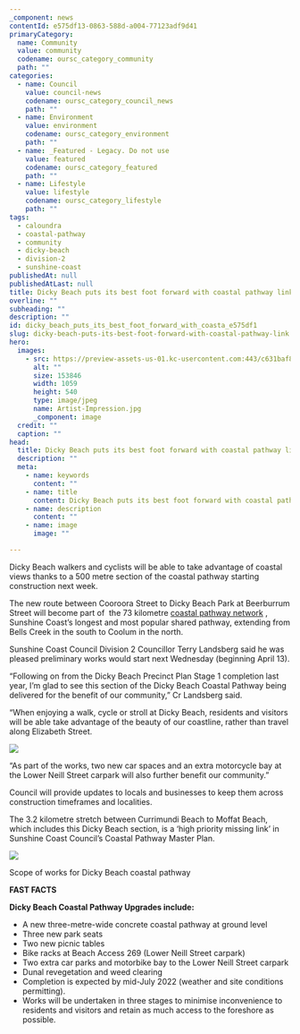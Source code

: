 ```yaml
---
_component: news
contentId: e575df13-0863-588d-a004-77123adf9d41
primaryCategory:
  name: Community
  value: community
  codename: oursc_category_community
  path: ""
categories:
  - name: Council
    value: council-news
    codename: oursc_category_council_news
    path: ""
  - name: Environment
    value: environment
    codename: oursc_category_environment
    path: ""
  - name: _Featured - Legacy. Do not use
    value: featured
    codename: oursc_category_featured
    path: ""
  - name: Lifestyle
    value: lifestyle
    codename: oursc_category_lifestyle
    path: ""
tags:
  - caloundra
  - coastal-pathway
  - community
  - dicky-beach
  - division-2
  - sunshine-coast
publishedAt: null
publishedAtLast: null
title: Dicky Beach puts its best foot forward with coastal pathway link
overline: ""
subheading: ""
description: ""
id: dicky_beach_puts_its_best_foot_forward_with_coasta_e575df1
slug: dicky-beach-puts-its-best-foot-forward-with-coastal-pathway-link
hero:
  images:
    - src: https://preview-assets-us-01.kc-usercontent.com:443/c631baf8-1b46-001f-580c-d0001b68b4a8/6bd4eda9-17cf-406b-8bd3-cd6a7515466c/Artist-Impression.jpg
      alt: ""
      size: 153846
      width: 1059
      height: 540
      type: image/jpeg
      name: Artist-Impression.jpg
      _component: image
  credit: ""
  caption: ""
head:
  title: Dicky Beach puts its best foot forward with coastal pathway link
  description: ""
  meta:
    - name: keywords
      content: ""
    - name: title
      content: Dicky Beach puts its best foot forward with coastal pathway link
    - name: description
      content: ""
    - name: image
      image: ""

---
```

Dicky Beach walkers and cyclists will be able to take advantage of coastal views thanks to a 500 metre section of the coastal pathway starting construction next week.  

The new route between Cooroora Street to Dicky Beach Park at Beerburrum Street will become part of  the 73 kilometre [coastal pathway network](https://www.sunshinecoast.qld.gov.au/Experience-Sunshine-Coast/Pathways-tracks-and-trails/Coastal-Pathway)
, Sunshine Coast’s longest and most popular shared pathway, extending from Bells Creek in the south to Coolum in the north.

Sunshine Coast Council Division 2 Councillor Terry Landsberg said he was pleased preliminary works would start next Wednesday (beginning April 13).

“Following on from the Dicky Beach Precinct Plan Stage 1 completion last year, I’m glad to see this section of the Dicky Beach Coastal Pathway being delivered for the benefit of our community,” Cr Landsberg said.

“When enjoying a walk, cycle or stroll at Dicky Beach, residents and visitors will be able take advantage of the beauty of our coastline, rather than travel along Elizabeth Street.

![](https://preview-assets-us-01.kc-usercontent.com:443/c631baf8-1b46-001f-580c-d0001b68b4a8/c4634b25-4128-4089-a4cd-2336fdf88d19/Coastal-pathway-couple-bike-1-MOFFAT-BEACH-PRINT-1024x682.jpg)

“As part of the works, two new car spaces and an extra motorcycle bay at the Lower Neill Street carpark will also further benefit our community.”

Council will provide updates to locals and businesses to keep them across construction timeframes and localities.

The 3.2 kilometre stretch between Currimundi Beach to Moffat Beach, which includes this Dicky Beach section, is a ‘high priority missing link’ in Sunshine Coast Council’s Coastal Pathway Master Plan.

![](https://preview-assets-us-01.kc-usercontent.com:443/c631baf8-1b46-001f-580c-d0001b68b4a8/fc8f83e6-5eca-4445-81b4-c65ddc487ffb/Map-image-1024x334.jpg)

Scope of works for Dicky Beach coastal pathway

**FAST FACTS**

**Dicky Beach Coastal Pathway Upgrades include:**

*   A new three-metre-wide concrete coastal pathway at ground level
*   Three new park seats
*   Two new picnic tables
*   Bike racks at Beach Access 269 (Lower Neill Street carpark)
*   Two extra car parks and motorbike bay to the Lower Neill Street carpark
*   Dunal revegetation and weed clearing
*   Completion is expected by mid-July 2022 (weather and site conditions permitting).
*   Works will be undertaken in three stages to minimise inconvenience to residents and visitors and retain as much access to the foreshore as possible.
